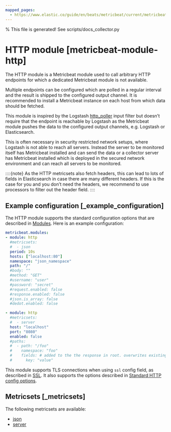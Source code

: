 ```yaml
---
mapped_pages:
  - https://www.elastic.co/guide/en/beats/metricbeat/current/metricbeat-module-http.html
---
```


% This file is generated! See scripts/docs_collector.py

# HTTP module [metricbeat-module-http]

The HTTP module is a Metricbeat module used to call arbitrary HTTP endpoints for which a dedicated Metricbeat module is not available.

Multiple endpoints can be configured which are polled in a regular interval and the result is shipped to the configured output channel. It is recommended to install a Metricbeat instance on each host from which data should be fetched.

This module is inspired by the Logstash [http_poller](logstash-docs-md://lsr/plugins-inputs-http_poller.md) input filter but doesn’t require that the endpoint is reachable by Logstash as the Metricbeat module pushes the data to the configured output channels, e.g. Logstash or Elasticsearch.

This is often necessary in security restricted network setups, where Logstash is not able to reach all servers. Instead the server to be monitored itself has Metricbeat installed and can send the data or a collector server has Metricbeat installed which is deployed in the secured network environment and can reach all servers to be monitored.

::::{note}
As the HTTP metricsets also fetch headers, this can lead to lots of fields in Elasticsearch in case there are many different headers. If this is the case for you and you don’t need the headers, we recommend to use processors to filter out the header field.
::::


## Example configuration [_example_configuration]

The HTTP module supports the standard configuration options that are described in [Modules](/reference/metricbeat/configuration-metricbeat.md). Here is an example configuration:

```yaml
metricbeat.modules:
- module: http
  #metricsets:
  #  - json
  period: 10s
  hosts: ["localhost:80"]
  namespace: "json_namespace"
  path: "/"
  #body: ""
  #method: "GET"
  #username: "user"
  #password: "secret"
  #request.enabled: false
  #response.enabled: false
  #json.is_array: false
  #dedot.enabled: false

- module: http
  #metricsets:
  #  - server
  host: "localhost"
  port: "8080"
  enabled: false
  #paths:
  #  - path: "/foo"
  #    namespace: "foo"
  #    fields: # added to the the response in root. overwrites existing fields
  #      key: "value"
```

This module supports TLS connections when using `ssl` config field, as described in [SSL](/reference/metricbeat/configuration-ssl.md). It also supports the options described in [Standard HTTP config options](/reference/metricbeat/configuration-metricbeat.md#module-http-config-options).


## Metricsets [_metricsets]

The following metricsets are available:

* [json](/reference/metricbeat/metricbeat-metricset-http-json.md)
* [server](/reference/metricbeat/metricbeat-metricset-http-server.md)
